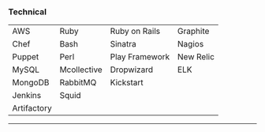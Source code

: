 ### Technical

|||||
|---|---|---|---|
| AWS| Ruby | Ruby on Rails | Graphite
| Chef| Bash|Sinatra | Nagios|
| Puppet | Perl|Play Framework | New Relic
| MySQL | Mcollective| Dropwizard | ELK
| MongoDB | RabbitMQ | Kickstart
| Jenkins | Squid
| Artifactory |


-----